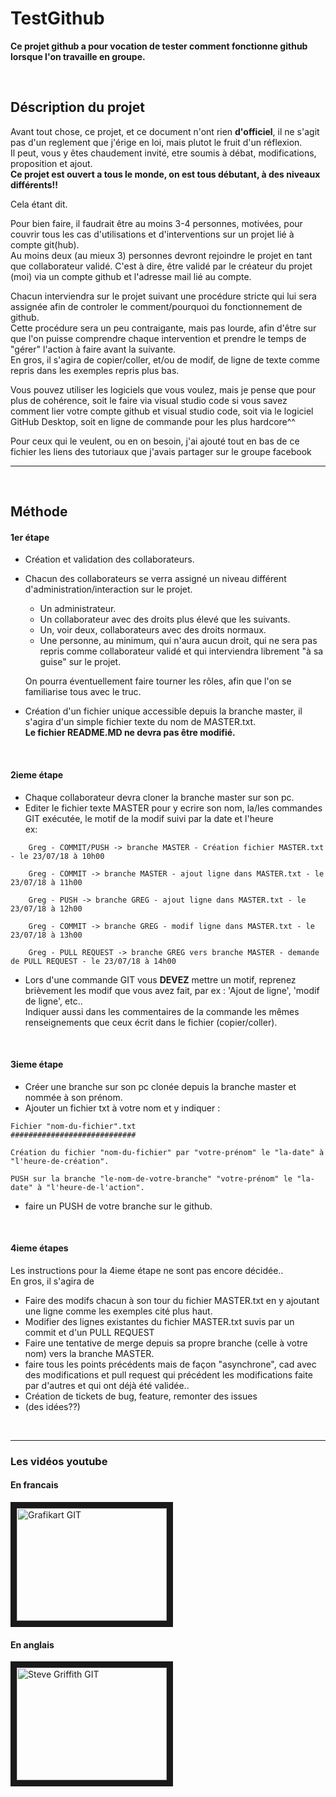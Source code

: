 # TestGithub

**Ce projet github a pour vocation de tester comment fonctionne github lorsque l'on travaille en groupe.**  
  
<br>  

## Déscription du projet
Avant tout chose, ce projet, et ce document n'ont rien **d'officiel**, il ne s'agit pas d'un reglement que j'érige en loi, mais plutot le fruit d'un réflexion.  
Il peut, vous y êtes chaudement invité, etre soumis à débat, modifications, proposition et ajout.  
**Ce projet est ouvert a tous le monde, on est tous débutant, à des niveaux différents!!**

Cela étant dit.  
 
Pour bien faire, il faudrait être au moins 3-4 personnes, motivées, pour couvrir tous les cas d'utilisations et d'interventions sur un projet lié à compte git(hub).   
Au moins deux (au mieux 3) personnes devront rejoindre le projet en tant que collaborateur validé. C'est à dire, être validé par le créateur du projet (moi) via un compte github et l'adresse mail lié au compte.  
  

Chacun interviendra sur le projet suivant une procédure stricte qui lui sera assignée afin de controler le comment/pourquoi du fonctionnement de github.  
Cette procédure sera un peu contraigante, mais pas lourde, afin d'être sur que l'on puisse comprendre chaque intervention et prendre le temps de "gérer" l'action à faire avant la suivante.   
En gros, il s'agira de copier/coller, et/ou de modif, de ligne de texte comme repris dans les exemples repris plus bas.


  
Vous pouvez utiliser les logiciels que vous voulez, mais je pense que pour plus de cohérence, soit le faire via visual studio code si vous savez comment lier votre compte github et visual studio code, soit via le logiciel GitHub Desktop, soit en ligne de commande pour les plus hardcore^^  
  
Pour ceux qui le veulent, ou en on besoin, j'ai ajouté tout en bas de ce fichier les liens des tutoriaux que j'avais partager sur le groupe facebook


***
<br>

## Méthode

#### 1er étape 
- Création et validation des collaborateurs.
- Chacun des collaborateurs se verra assigné un niveau différent d'administration/interaction sur le projet.
   - Un administrateur.
   - Un collaborateur avec des droits plus élevé que les suivants.
   - Un, voir deux, collaborateurs avec des droits normaux.  
   - Une personne, au minimum, qui n'aura aucun droit, qui ne sera pas repris comme collaborateur validé et qui interviendra librement "à sa guise" sur le projet.
   
  On pourra éventuellement faire tourner les rôles, afin que l'on se familiarise tous avec le truc.  

- Création d'un fichier unique accessible depuis la branche master, il s'agira d'un simple fichier texte du nom de MASTER.txt.  
**Le fichier README.MD ne devra pas être modifié.**  

<br>  

#### 2ieme étape
- Chaque collaborateur devra cloner la branche master sur son pc.
- Editer le fichier texte MASTER pour y ecrire son nom, la/les commandes GIT exécutée, le motif de la modif suivi par la date et l'heure   
ex:
```
    Greg - COMMIT/PUSH -> branche MASTER - Création fichier MASTER.txt - le 23/07/18 à 10h00
```
```
    Greg - COMMIT -> branche MASTER - ajout ligne dans MASTER.txt - le 23/07/18 à 11h00
```
```
    Greg - PUSH -> branche GREG - ajout ligne dans MASTER.txt - le 23/07/18 à 12h00
```
```
    Greg - COMMIT -> branche GREG - modif ligne dans MASTER.txt - le 23/07/18 à 13h00
```
```
    Greg - PULL REQUEST -> branche GREG vers branche MASTER - demande de PULL REQUEST - le 23/07/18 à 14h00
```
- Lors d'une commande GIT vous **DEVEZ** mettre un motif, reprenez brièvement les modif que vous avez fait, par ex : 'Ajout de ligne', 'modif de ligne', etc..   
Indiquer aussi dans les commentaires de la commande les mêmes renseignements que ceux écrit dans le fichier (copier/coller).

<br>  

#### 3ieme étape
- Créer une branche sur son pc clonée depuis la branche master et nommée à son prénom.
- Ajouter un fichier txt à votre nom et y indiquer :
```
Fichier "nom-du-fichier".txt
############################

Création du fichier "nom-du-fichier" par "votre-prénom" le "la-date" à "l'heure-de-création".

PUSH sur la branche "le-nom-de-votre-branche" "votre-prénom" le "la-date" à "l'heure-de-l'action".
```
- faire un PUSH de votre branche sur le github.

<br>  

#### 4ieme étapes
Les instructions pour la 4ieme étape ne sont pas encore décidée..  
En gros, il s'agira de 
- Faire des modifs chacun à son tour du fichier MASTER.txt en y ajoutant une ligne comme les exemples cité plus haut.
- Modifier des lignes existantes du fichier MASTER.txt suvis par un commit et d'un PULL REQUEST
- Faire une tentative de merge depuis sa propre branche (celle à votre nom) vers la branche MASTER.
- faire tous les points précédents mais de façon "asynchrone", cad avec des modifications et pull request qui précédent les modifications faite par d'autres et qui ont déjà été validée..
- Création de tickets de bug, feature, remonter des issues
- (des idées??)
  
<br>  

***  
### Les vidéos youtube

#### En francais
<a href="https://www.youtube.com/watch?v=rP3T0Ee6pLU&list=PLjwdMgw5TTLXuY5i7RW0QqGdW0NZntqiP" target="_blank"><img src="http://img.youtube.com/vi/rP3T0Ee6pLU/0.jpg" alt="Grafikart GIT" width="240" height="180" border="10" /></a>
  
#### En anglais
<a href="https://www.youtube.com/watch?v=M9uTajSRytE&index=2&list=PLyuRouwmQCjlxyO-45o53YCWjBCM-fA7L" target="_blank"><img src="http://img.youtube.com/vi/M9uTajSRytE/0.jpg" alt="Steve Griffith GIT" width="240" height="180" border="10" /></a>
